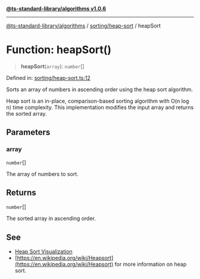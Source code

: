 [**@ts-standard-library/algorithms v1.0.6**](../../../README.md)

***

[@ts-standard-library/algorithms](../../../modules.md) / [sorting/heap-sort](../README.md) / heapSort

# Function: heapSort()

> **heapSort**(`array`): `number`[]

Defined in: [sorting/heap-sort.ts:12](https://github.com/gabaudette/ts-stdlib/blob/4a412e6fb273dc9fcab54b84c05921f52dac4b3f/packages/algorithms/src/sorting/heap-sort.ts#L12)

Sorts an array of numbers in ascending order using the heap sort algorithm.

Heap sort is an in-place, comparison-based sorting algorithm with O(n log n) time complexity.
This implementation modifies the input array and returns the sorted array.

## Parameters

### array

`number`[]

The array of numbers to sort.

## Returns

`number`[]

The sorted array in ascending order.

## See

 - [Heap Sort Visualization](https://www.geeksforgeeks.org/heap-sort/)
 - [https://en.wikipedia.org/wiki/Heapsort](https://en.wikipedia.org/wiki/Heapsort) for more information on heap sort.
